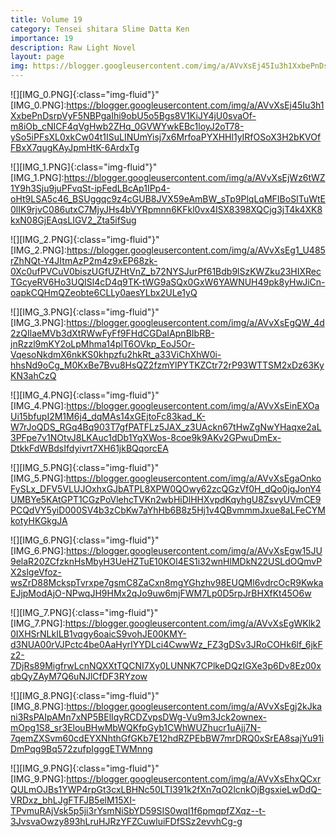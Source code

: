 ```yaml
---
title: Volume 19
category: Tensei shitara Slime Datta Ken
importance: 19
description: Raw Light Novel
layout: page
img: https://blogger.googleusercontent.com/img/a/AVvXsEj45Iu3h1XxbePnDsrpVyF5NBPgaIhi9obU5o5Bgs8V1KiJY4jU0svaOf-m8iOb_cNICF4qVgHwb2ZHq_0GVWYwkEBc1loyJ2oT78-ySo5iPFsXL0xkCw04t1ISuLINUmYisj7x6MrfoaPYXHHl1yIRfOSoX3H2bKVOfFBxX7qugKAyJpmHtK-6ArdxTg
---
```


![][IMG_0.PNG]{:class="img-fluid"}"
[IMG_0.PNG]:https://blogger.googleusercontent.com/img/a/AVvXsEj45Iu3h1XxbePnDsrpVyF5NBPgaIhi9obU5o5Bgs8V1KiJY4jU0svaOf-m8iOb_cNICF4qVgHwb2ZHq_0GVWYwkEBc1loyJ2oT78-ySo5iPFsXL0xkCw04t1ISuLINUmYisj7x6MrfoaPYXHHl1yIRfOSoX3H2bKVOfFBxX7qugKAyJpmHtK-6ArdxTg

![][IMG_1.PNG]{:class="img-fluid"}"
[IMG_1.PNG]:https://blogger.googleusercontent.com/img/a/AVvXsEjWz6tWZ1Y9h3Sju9juPFvqSt-ipFedLBcAp1IPp4-oHt9LSA5c46_BSUggqc9z4cGUB8JVX59eAmBW_sTp9PlqLqMFIBoSITuWtE0lIK9rjvC086utxC7MjyJHs4bVYRpmnn6KFkl0vx4ISX8398XQCjg3jT4k4XK8kxN08GjEAqsLIGV2_Zta5ifSug

![][IMG_2.PNG]{:class="img-fluid"}"
[IMG_2.PNG]:https://blogger.googleusercontent.com/img/a/AVvXsEg1_U485rZhNQt-Y4JItmAzP2m4z9xEP68zk-0Xc0ufPVCuV0biszUGfUZHtVnZ_b72NYSJurPf61Bdb9lSzKWZku23HIXRecTGcyeRV6Ho3UQISl4cD4q9TK-tWG9aSQx0GxW6YAWNUH49pk8yHwJiCn-oapkCQHmQZeobte6CLLy0aesYLbx2ULe1yQ

![][IMG_3.PNG]{:class="img-fluid"}"
[IMG_3.PNG]:https://blogger.googleusercontent.com/img/a/AVvXsEgQW_4d2zQIlaeMVb3dXtRWwFyFf9FHdCGDaIApnBIbRB-jnRzzl9mKY2oLpMhma14plT6OVkp_EoJ5Or-VqesoNkdmX6nkKS0khpzfu2hkRt_a33ViChXhW0i-hhsNd9oCg_M0KxBe7Bvu8HsQZ2fzmYlPYTKZCtr72rP93WTTSM2xDz63KyKN3ahCzQ

![][IMG_4.PNG]{:class="img-fluid"}"
[IMG_4.PNG]:https://blogger.googleusercontent.com/img/a/AVvXsEinEXOaUi15bfupI2M1M6j4_dqMAs14xGEjtoFc83kad_K-W7rJoQDS_RGq4Bq903T7gfPATFLz5JAX_z3UAckn67tHwZgNwYHaqxe2aL3PFpe7v1NOtvJ8LKAuc1dDb1YqXWos-8coe9k9AKv2GPwuDmEx-DtkkFdWBdsIfdyivrt7XH61jkBQqorcEA

![][IMG_5.PNG]{:class="img-fluid"}"
[IMG_5.PNG]:https://blogger.googleusercontent.com/img/a/AVvXsEgaOnkoFySLx_DFV5VLUJOxhxGJbATPL8XPW0QOwy62zcQGzVf0H_dQo0jgJonY4UMBYe5KAtGPT1CGzPoVlehcTVKn2wbHiDlHHXvpdKqyhgU8ZsvyUVmCE9PCQdVY5yiD000SV4b3zCbKw7aYhHb6B8z5Hj1v4QBvmmmJxue8aLFeCYMkotyHKGkgJA

![][IMG_6.PNG]{:class="img-fluid"}"
[IMG_6.PNG]:https://blogger.googleusercontent.com/img/a/AVvXsEgw15JU9elaR20ZCfzknHsMbyH3UeHZTuE10KOl4ES1i32wnHlMDkN22USLdOQmvPX2slgeVfoz-wsZrD88MckspTvrxpe7gsmC8ZaCxn8mgYGhzhv98EUQMl6vdrcOcR9KwkaEJjpModAjO-NPwqJH9HMx2qJo9uw6mjFWM7Lp0D5rpJrBHXfKt45O6w

![][IMG_7.PNG]{:class="img-fluid"}"
[IMG_7.PNG]:https://blogger.googleusercontent.com/img/a/AVvXsEgWKlk20IXHSrNLkILB1vqgy6oaicS9vohJE00KMY-d3NUA00rVJPctc4be0AaHyrIYYDLci4CwwWz_FZ3gDSv3JRoCOHk6lf_6jkFz2-7DjRs89MigfrwLcnNQXXtTQCNI7Xy0LUNNK7CPlkeDQzIGXe3p6Dv8Ez00xqbQyZAyM7Q6uNJlCfDF3RYzow

![][IMG_8.PNG]{:class="img-fluid"}"
[IMG_8.PNG]:https://blogger.googleusercontent.com/img/a/AVvXsEgj2kJkani3RsPAIpAMn7xNP5BElIqyRCDZvpsDWg-Vu9m3Jck2ownex-mOpg1S8_sr3ElouBHwMbWQKfpGyb1CWhWUZhucr1uAjj7N-7qemZXSvm60cdEYXNhthGfGKb7E12hdRZPEbBW7mrDRQ0xSrEA8sajYu91iDmPqg9Bq572zufpIgggETWMnng

![][IMG_9.PNG]{:class="img-fluid"}"
[IMG_9.PNG]:https://blogger.googleusercontent.com/img/a/AVvXsEhxQCxrQULmOJBs1YWP4rpGt3cxLBHNc50LTI391k2fXn7qO2lcnkOjBgsxieLwDdQ-VRDxz_bhLJgFTFJB5elM15XI-TPvmuRAjVsk5p5ji3rYsmNiSbYD59SIS0wqI1f6pmqpfZXqz--t-3JvsvaOwzy893hLruHJRzYFZCuwluiFDfSSz2evvhCg-g
